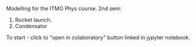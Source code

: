 Modelling for the ITMO Phys course.
2nd sem:
1. Rocket launch.
2. Condensator

To start - click to "open in colaboratory" button linked in jypyter notebook.
